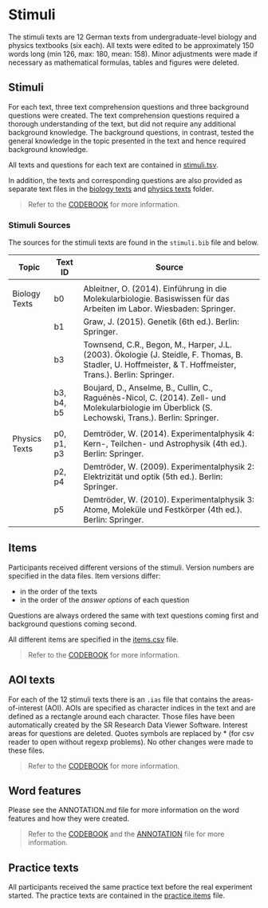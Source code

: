 # Stimuli
The stimuli texts are 12 German texts from undergraduate-level biology and physics textbooks (six each). All texts were edited to be approximately 150 words long (min 126, max: 180, mean: 158). Minor adjustments were made if necessary as mathematical formulas, tables and figures were deleted.

## Stimuli
For each text, three text comprehension questions and three background questions were created. The text comprehension questions required a thorough understanding of the text, but did not require any additional background knowledge. The background questions, in contrast, tested the general knowledge in the topic presented in the text and hence required background knowledge.

All texts and questions for each text are contained in [stimuli.tsv](./stimuli/stimuli.tsv). 

In addition, the texts and corresponding questions are also provided as separate text files in the [biology texts](./stimuli/bio_texts) and 
[physics texts](./stimuli/physics_texts) folder. 

> Refer to the [CODEBOOK](../CODEBOOK.md) for more information.

### Stimuli Sources

The sources for the stimuli texts are found in the `stimuli.bib` file and below.

| Topic         | Text ID    | Source                                                                                                                                                    |
|---------------|------------|-----------------------------------------------------------------------------------------------------------------------------------------------------------|
|               |            |                                                                                                                                                           |
| Biology Texts | b0         | Ableitner, O. (2014). Einführung in die Molekularbiologie. Basiswissen für das Arbeiten im Labor. Wiesbaden: Springer.                                    |
|               | b1         | Graw, J. (2015). Genetik (6th ed.). Berlin: Springer.                                                                                                     |
|               | b3         | Townsend, C.R., Begon, M., Harper, J.L. (2003). Ökologie (J. Steidle, F. Thomas, B. Stadler, U. Hoffmeister, & T. Hoffmeister, Trans.). Berlin: Springer. |
|               | b3, b4, b5 | Boujard, D., Anselme, B., Cullin, C., Raguénès-Nicol, C. (2014). Zell- und Molekularbiologie im Überblick (S. Lechowski, Trans.). Berlin: Springer.       |
|               |            |                                                                                                                                                           |
| Physics Texts | p0, p1, p3 | Demtröder, W. (2014). Experimentalphysik 4: Kern-, Teilchen- und Astrophysik (4th ed.). Berlin: Springer.                                                 |
|               | p2, p4     | Demtröder, W. (2009). Experimentalphysik 2: Elektrizität und optik (5th ed.). Berlin: Springer.                                                           |
|               | p5         | Demtröder, W. (2010). Experimentalphysik 3: Atome, Moleküle und Festkörper (4th ed.). Berlin: Springer.                                                   |




## Items
Participants received different versions of the stimuli. Version numbers are specified in the data files. Item versions
differ:
* in the order of the texts
* in the order of the _answer options_ of each question

Questions are always ordered the same with text questions coming first and background questions coming second.

All different items are specified in the [items.csv](./stimuli/items.tsv) file.

> Refer to the [CODEBOOK](../CODEBOOK.md) for more information.

## AOI texts
For each of the 12 stimuli texts there is an `.ias` file that contains the areas-of-interest (AOI). AOIs are specified as character indices in the text and are defined as a rectangle around each character. Those files have been automatically created by the SR Research Data Viewer Software.
Interest areas for questions are deleted. 
Quotes symbols are replaced by * (for csv reader to open without regexp problems).
No other changes were made to these files.

> Refer to the [CODEBOOK](../CODEBOOK.md) for more information.

## Word features
Please see the ANNOTATION.md file for more information on the word features and how they were created.

> Refer to the [CODEBOOK](../CODEBOOK.md) and the [ANNOTATION](ANNOTATION.md) file for more information.

## Practice texts
All participants received the same practice text before the real experiment started. 
The practice texts are contained in the [practice items](./practice_items.txt) file.






	

